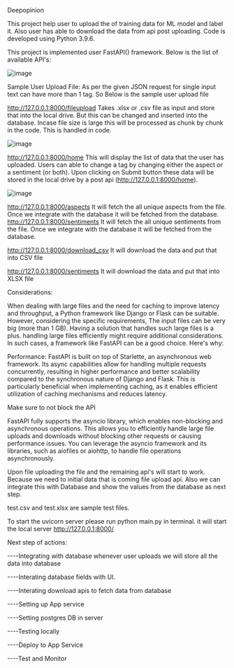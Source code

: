 Deepopinion

This project help user to upload the of training data for ML model and label it. Also user has able to download the data from api post uploading.
Code is developed using Python 3.9.6.

This project is implemented user FastAPI() framework. Below is the list of available API's:

![image](https://github.com/arjunlimat/deepopinion/assets/42732673/aa1d53ae-c627-4b2c-9f8a-76f622cfeb0f)

 

Sample User Upload File:
As per the given JSON request for single input text can have more than 1 tag. So Below is the sample user upload file 
 

http://127.0.0.1:8000/fileupload
Takes .xlsx or .csv file as input and store that into the local drive. But this can be changed and inserted into the database. Incase file size is large this will be processed as chunk by chunk in the code. This is handled in code.

![image](https://github.com/arjunlimat/deepopinion/assets/42732673/a9ad4fd1-4c1e-425f-8c79-26b3400d63fd)


http://127.0.0.1:8000/home
This will display the list of data that the user has uploaded. Users can able to change a tag
by changing either the aspect or a sentiment (or both). Upon clicking on Submit button these data will be stored in the local drive by a post api (http://127.0.0.1:8000/home). 

 ![image](https://github.com/arjunlimat/deepopinion/assets/42732673/188dd8e4-54be-48c4-923d-fd35909348dd)


http://127.0.0.1:8000/aspects
It will fetch the all unique aspects from the file. Once we integrate with the database it will be fetched from the database.
http://127.0.0.1:8000/sentiments
It will fetch the all unique sentiments from the file. Once we integrate with the database it will be fetched from the database.

http://127.0.0.1:8000/download_csv
It will download the data and put that into CSV file

http://127.0.0.1:8000/sentiments
It will download the data and put that into XLSX file

Considerations:

When dealing with large files and the need for caching to improve latency and throughput, a Python framework like Django or Flask can be suitable. However, considering the specific requirements, The input files can be very big (more than 1 GB). Having a solution that handles such large files is a plus. handling large files efficiently might require additional considerations. In such cases, a framework like FastAPI can be a good choice. Here's why:

Performance: FastAPI is built on top of Starlette, an asynchronous web framework. Its async capabilities allow for handling multiple requests concurrently, resulting in higher performance and better scalability compared to the synchronous nature of Django and Flask. This is particularly beneficial when implementing caching, as it enables efficient utilization of caching mechanisms and reduces latency.

Make sure to not block the API

FastAPI fully supports the asyncio library, which enables non-blocking and asynchronous operations. This allows you to efficiently handle large file uploads and downloads without blocking other requests or causing performance issues. You can leverage the asyncio framework and its libraries, such as aiofiles or aiohttp, to handle file operations asynchronously.

Upon file uploading the file and the remaining api's will start to work. Because we need to initial data that is coming file upload api.
Also we can integrate this with Database and show the values from the database as next step. 

test.csv and test.xlsx are sample test files.

To start the uvicorn server please run python main.py in terminal. it will start the local server http://127.0.0.1:8000/

Next step of actions:

----Integrating with database whenever user uploads we will store all the data into database

----Interating database fields with UI.

----Interating download apis to fetch data from database

----Setting up App service

----Setting postgres DB in server

----Testing locally

----Deploy to App Service

----Test and Monitor

















